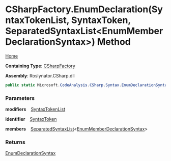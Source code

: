 # CSharpFactory\.EnumDeclaration\(SyntaxTokenList, SyntaxToken, SeparatedSyntaxList\<EnumMemberDeclarationSyntax\>\) Method

[Home](../../../../README.md)

**Containing Type**: [CSharpFactory](../README.md)

**Assembly**: Roslynator\.CSharp\.dll

```csharp
public static Microsoft.CodeAnalysis.CSharp.Syntax.EnumDeclarationSyntax EnumDeclaration(Microsoft.CodeAnalysis.SyntaxTokenList modifiers, Microsoft.CodeAnalysis.SyntaxToken identifier, Microsoft.CodeAnalysis.SeparatedSyntaxList<Microsoft.CodeAnalysis.CSharp.Syntax.EnumMemberDeclarationSyntax> members)
```

### Parameters

**modifiers** &ensp; [SyntaxTokenList](https://docs.microsoft.com/en-us/dotnet/api/microsoft.codeanalysis.syntaxtokenlist)

**identifier** &ensp; [SyntaxToken](https://docs.microsoft.com/en-us/dotnet/api/microsoft.codeanalysis.syntaxtoken)

**members** &ensp; [SeparatedSyntaxList](https://docs.microsoft.com/en-us/dotnet/api/microsoft.codeanalysis.separatedsyntaxlist-1)\<[EnumMemberDeclarationSyntax](https://docs.microsoft.com/en-us/dotnet/api/microsoft.codeanalysis.csharp.syntax.enummemberdeclarationsyntax)\>

### Returns

[EnumDeclarationSyntax](https://docs.microsoft.com/en-us/dotnet/api/microsoft.codeanalysis.csharp.syntax.enumdeclarationsyntax)


